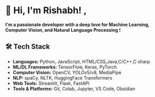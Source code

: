 
# 👋 Hi, I'm Rishabh!  , <br/>
**I'm a passionate developer with a deep love for **Machine Learning**, **Computer Vision**, and **Natural Language Processing** !** <br />


## 🛠️ Tech Stack

- **Languages:** Python, JavaScript, HTML/CSS,Java,C/C++,C sharp
- **ML/DL Frameworks:** TensorFlow, Keras, PyTorch
- **Computer Vision:** OpenCV, YOLOv5/v8, MediaPipe
- **NLP:** spaCy, NLTK, HuggingFace Transformers
- **Web Tools:** Streamlit, Flask, FastAPI
- **Tools & Platforms:** Git, Colab, Jupyter, VS Code, Obsidian

